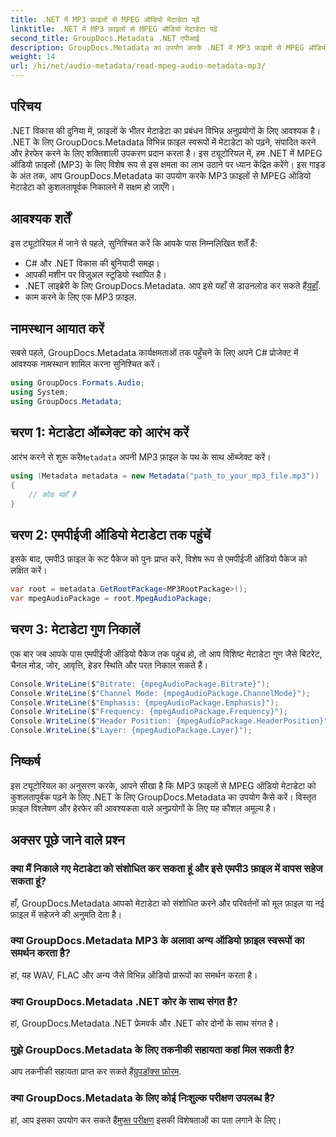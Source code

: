 ```yaml
---
title: .NET में MP3 फ़ाइलों से MPEG ऑडियो मेटाडेटा पढ़ें
linktitle: .NET में MP3 फ़ाइलों से MPEG ऑडियो मेटाडेटा पढ़ें
second_title: GroupDocs.Metadata .NET एपीआई
description: GroupDocs.Metadata का उपयोग करके .NET में MP3 फ़ाइलों से MPEG ऑडियो मेटाडेटा निकालने का तरीका जानें। अपनी फ़ाइल विश्लेषण क्षमताओं को बढ़ाएँ।
weight: 14
url: /hi/net/audio-metadata/read-mpeg-audio-metadata-mp3/
---
```

## परिचय
.NET विकास की दुनिया में, फ़ाइलों के भीतर मेटाडेटा का प्रबंधन विभिन्न अनुप्रयोगों के लिए आवश्यक है। .NET के लिए GroupDocs.Metadata विभिन्न फ़ाइल स्वरूपों में मेटाडेटा को पढ़ने, संपादित करने और हेरफेर करने के लिए शक्तिशाली उपकरण प्रदान करता है। इस ट्यूटोरियल में, हम .NET में MPEG ऑडियो फ़ाइलों (MP3) के लिए विशेष रूप से इस क्षमता का लाभ उठाने पर ध्यान केंद्रित करेंगे। इस गाइड के अंत तक, आप GroupDocs.Metadata का उपयोग करके MP3 फ़ाइलों से MPEG ऑडियो मेटाडेटा को कुशलतापूर्वक निकालने में सक्षम हो जाएँगे।
## आवश्यक शर्तें
इस ट्यूटोरियल में जाने से पहले, सुनिश्चित करें कि आपके पास निम्नलिखित शर्तें हैं:
- C# और .NET विकास की बुनियादी समझ।
- आपकी मशीन पर विज़ुअल स्टूडियो स्थापित है।
-  .NET लाइब्रेरी के लिए GroupDocs.Metadata. आप इसे यहाँ से डाउनलोड कर सकते हैं[यहाँ](https://releases.groupdocs.com/metadata/net/).
- काम करने के लिए एक MP3 फ़ाइल.
## नामस्थान आयात करें
सबसे पहले, GroupDocs.Metadata कार्यक्षमताओं तक पहुँचने के लिए अपने C# प्रोजेक्ट में आवश्यक नामस्थान शामिल करना सुनिश्चित करें।
```csharp
using GroupDocs.Formats.Audio;
using System;
using GroupDocs.Metadata;
```
## चरण 1: मेटाडेटा ऑब्जेक्ट को आरंभ करें
 आरंभ करने से शुरू करें`Metadata` अपनी MP3 फ़ाइल के पथ के साथ ऑब्जेक्ट करें।
```csharp
using (Metadata metadata = new Metadata("path_to_your_mp3_file.mp3"))
{
    // कोड यहाँ है
}
```
## चरण 2: एमपीईजी ऑडियो मेटाडेटा तक पहुंचें
इसके बाद, एमपी3 फ़ाइल के रूट पैकेज को पुनः प्राप्त करें, विशेष रूप से एमपीईजी ऑडियो पैकेज को लक्षित करें।
```csharp
var root = metadata.GetRootPackage<MP3RootPackage>();
var mpegAudioPackage = root.MpegAudioPackage;
```
## चरण 3: मेटाडेटा गुण निकालें
एक बार जब आपके पास एमपीईजी ऑडियो पैकेज तक पहुंच हो, तो आप विशिष्ट मेटाडेटा गुण जैसे बिटरेट, चैनल मोड, जोर, आवृत्ति, हेडर स्थिति और परत निकाल सकते हैं।
```csharp
Console.WriteLine($"Bitrate: {mpegAudioPackage.Bitrate}");
Console.WriteLine($"Channel Mode: {mpegAudioPackage.ChannelMode}");
Console.WriteLine($"Emphasis: {mpegAudioPackage.Emphasis}");
Console.WriteLine($"Frequency: {mpegAudioPackage.Frequency}");
Console.WriteLine($"Header Position: {mpegAudioPackage.HeaderPosition}");
Console.WriteLine($"Layer: {mpegAudioPackage.Layer}");
```
## निष्कर्ष
इस ट्यूटोरियल का अनुसरण करके, आपने सीखा है कि MP3 फ़ाइलों से MPEG ऑडियो मेटाडेटा को कुशलतापूर्वक पढ़ने के लिए .NET के लिए GroupDocs.Metadata का उपयोग कैसे करें। विस्तृत फ़ाइल विश्लेषण और हेरफेर की आवश्यकता वाले अनुप्रयोगों के लिए यह कौशल अमूल्य है।

## अक्सर पूछे जाने वाले प्रश्न
### क्या मैं निकाले गए मेटाडेटा को संशोधित कर सकता हूं और इसे एमपी3 फ़ाइल में वापस सहेज सकता हूं?
हाँ, GroupDocs.Metadata आपको मेटाडेटा को संशोधित करने और परिवर्तनों को मूल फ़ाइल या नई फ़ाइल में सहेजने की अनुमति देता है।
### क्या GroupDocs.Metadata MP3 के अलावा अन्य ऑडियो फ़ाइल स्वरूपों का समर्थन करता है?
हां, यह WAV, FLAC और अन्य जैसे विभिन्न ऑडियो प्रारूपों का समर्थन करता है।
### क्या GroupDocs.Metadata .NET कोर के साथ संगत है?
हां, GroupDocs.Metadata .NET फ्रेमवर्क और .NET कोर दोनों के साथ संगत है।
### मुझे GroupDocs.Metadata के लिए तकनीकी सहायता कहां मिल सकती है?
 आप तकनीकी सहायता प्राप्त कर सकते हैं[ग्रुपडॉक्स फ़ोरम](https://forum.groupdocs.com/c/metadata/14).
### क्या GroupDocs.Metadata के लिए कोई निःशुल्क परीक्षण उपलब्ध है?
 हां, आप इसका उपयोग कर सकते हैं[मुफ्त परीक्षण](https://releases.groupdocs.com/) इसकी विशेषताओं का पता लगाने के लिए।